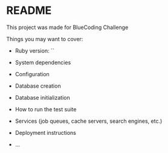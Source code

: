 # README

This project was made for BlueCoding Challenge

Things you may want to cover:

* Ruby version:
``

* System dependencies

* Configuration

* Database creation

* Database initialization

* How to run the test suite

* Services (job queues, cache servers, search engines, etc.)

* Deployment instructions

* ...
